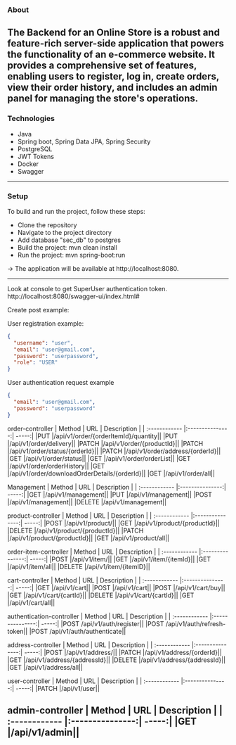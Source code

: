 ### About
The Backend for an Online Store is a robust and feature-rich server-side application that powers the functionality of an e-commerce website. It provides a comprehensive set of features, enabling users to register, log in, create orders, view their order history, and includes an admin panel for managing the store's operations.
-------------

### Technologies
- Java
- Spring boot, Spring Data JPA, Spring Security
- PostgreSQL
- JWT Tokens
- Docker
- Swagger
-------------
### Setup

To build and run the project, follow these steps:
* Clone the repository
* Navigate to the project directory
* Add database "sec_db" to postgres 
* Build the project: mvn clean install
* Run the project: mvn spring-boot:run 

-> The application will be available at http://localhost:8080.

-------------
Look at console to get SuperUser authentication token.
http://localhost:8080/swagger-ui/index.html# 

Create post example: 

User registration example: 
```json
{
  "username": "user",
  "email": "user@gmail.com",
  "password": "userpassword",
  "role": "USER"
}
```
User authentication request example 
```json
{
  "email": "user@gmail.com",
  "password": "userpassword"
}
```
order-controller
| Method  | URL  | Description |
| :------------ |:---------------:| -----:|
|PUT |/api/v1/order/{orderItemId}/quantity||
|PUT |/api/v1/order/delivery||
|PATCH |/api/v1/order/{productId}||
|PATCH |/api/v1/order/status/{orderId}||
|PATCH |/api/v1/order/address/{orderId}||
|GET |/api/v1/order/status||
|GET |/api/v1/order/orderList||
|GET |/api/v1/order/orderHistory||
|GET |/api/v1/order/downloadOrderDetails/{orderId}||
|GET |/api/v1/order/all||

Management
| Method  | URL  | Description |
| :------------ |:---------------:| -----:|
|GET |/api/v1/management||
|PUT |/api/v1/management||
|POST |/api/v1/management||
|DELETE |/api/v1/management||

product-controller
| Method  | URL  | Description |
| :------------ |:---------------:| -----:|
|POST |/api/v1/product/||
|GET |/api/v1/product/{productId}||
|DELETE |/api/v1/product/{productId}||
|PATCH |/api/v1/product/{productId}||
|GET |/api/v1/product/all||

order-item-controller
| Method  | URL  | Description |
| :------------ |:---------------:| -----:|
|POST |/api/v1/item/||
|GET |/api/v1/item/{itemId}||
|GET |/api/v1/item/all||
|DELETE |/api/v1/item/{itemID}||

cart-controller
| Method  | URL  | Description |
| :------------ |:---------------:| -----:|
|GET |/api/v1/cart||
|POST |/api/v1/cart||
|POST |/api/v1/cart/buy||
|GET |/api/v1/cart/{cartId}||
|DELETE |/api/v1/cart/{cartId}||
|GET |/api/v1/cart/all||

authentication-controller
| Method  | URL  | Description |
| :------------ |:---------------:| -----:|
|POST /api/v1/auth/register||
|POST /api/v1/auth/refresh-token||
|POST /api/v1/auth/authenticate||

address-controller
| Method  | URL  | Description |
| :------------ |:---------------:| -----:|
|POST |/api/v1/address/||
|PATCH |/api/v1/address/{orderId}||
|GET |/api/v1/address/{addressId}||
|DELETE |/api/v1/address/{addressId}||
|GET |/api/v1/address/all||

user-controller
| Method  | URL  | Description |
| :------------ |:---------------:| -----:|
|PATCH |/api/v1/user||

admin-controller
| Method  | URL  | Description |
| :------------ |:---------------:| -----:|
|GET |/api/v1/admin||
-------------
